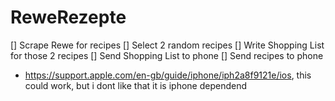 # ReweRezepte
[] Scrape Rewe for recipes
[] Select 2 random recipes
[] Write Shopping List for those 2 recipes
[] Send Shopping List to phone
[] Send recipes to phone
 - https://support.apple.com/en-gb/guide/iphone/iph2a8f9121e/ios, this could work, but i dont like that it is iphone dependend
